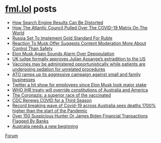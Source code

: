 # [fml.lol](https://fml.lol) posts
<!-- BLOG-POST-LIST:START -->
- [How Search Engine Results Can Be Distorted](https://fml.lol/how-search-engine-results-can-be-distorted/)
- [How The Atlantic Council Pulled Over The COVID-19 Matrix On The World](https://fml.lol/how-the-atlantic-council-pulled-over-the-covid-19-matrix-on-the-world/)
- [Russia Set To Implement Gold Standard For Ruble](https://fml.lol/russia-set-to-implement-gold-standard-for-ruble/)
- [Reaction To Musk Offer Suggests Content Moderation More About Control Than Safety](https://fml.lol/reaction-to-musk-offer-suggests-content-moderation-more-about-control-than-safety/)
- [Elon Musk Again Sounds Alarm Over Depopulation](https://fml.lol/elon-musk-again-sounds-alarm-over-depopulation/)
- [UK judge formally approves Julian Assange’s extradition to the US](https://fml.lol/uk-judge-formally-approves-julian-assanges-extradition-to-the-us/)
- [Vaccines may be administered opportunistically while patients are undergoing sedation for unrelated procedures](https://fml.lol/vaccines-may-be-administered-opportunistically-while-patients-are-undergoing-sedation-for-unrelated-procedures/)
- [ATO ramps up its aggressive campaign against small and family businesses](https://fml.lol/ato-ramps-up-its-aggressive-campaign-against-small-and-family-businesses/)
- [Twitter a hit show for employees since Elon Musk took major stake](https://fml.lol/twitter-a-hit-show-for-employees-since-elon-musk-took-major-stake/)
- [WHO IHR treaty will override constitutions of Australia and America](https://fml.lol/who-ihr-treaty-will-override-constitutions-of-australia-and-america/)
- [The Coronazis: a superior race of the vaccinated](https://fml.lol/the-coronazis-a-superior-race-of-the-vaccinated/)
- [CDC Renews COVID for a Third Season](https://fml.lol/cdc-renews-covid-for-a-third-season/)
- [Record breaking wave of Covid-19 across Australia sees deaths 1700% higher than the start of the Pandemic](https://fml.lol/record-breaking-wave-of-covid-19-across-australia-sees-deaths-1700-higher-than-the-start-of-the-pandemic/)
- [Over 150 Suspicious Hunter Or James Biden Financial Transactions Flagged By Banks](https://fml.lol/over-150-suspicious-hunter-or-james-biden-financial-transactions-flagged-by-banks/)
- [Australia needs a new beginning](https://fml.lol/australia-needs-a-new-beginning/)
<!-- BLOG-POST-LIST:END -->

[Forum](https://forum.fml.lol)
